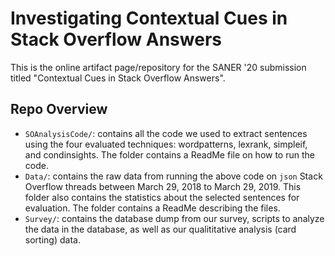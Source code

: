 # Investigating Contextual Cues in Stack Overflow Answers

This is the online artifact page/repository for the SANER '20 submission titled "Contextual Cues in Stack Overflow Answers".

## Repo Overview

* `SOAnalysisCode/`: contains all the code we used to extract sentences using the four evaluated techniques: wordpatterns, lexrank, simpleif, and condinsights. The folder contains a ReadMe file on how to run the code. 
* `Data/`: contains the raw data from running the above code on `json` Stack Overflow threads between March 29, 2018 to March 29, 2019.  This folder also contains the statistics about the selected sentences for evaluation. The folder contains a ReadMe describing the files.
* `Survey/`: contains the database dump from our survey, scripts to analyze the data in the database, as well as our qualititative analysis (card sorting) data.



